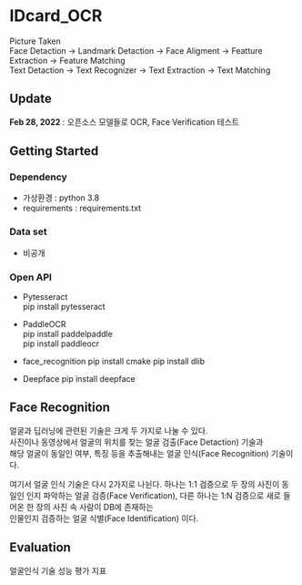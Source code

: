 # IDcard_OCR
Picture Taken  
Face Detaction -> Landmark Detaction -> Face Aligment -> Featture Extraction -> Feature Matching  
Text Detaction -> Text Recognizer -> Text Extraction -> Text Matching

## Update
**Feb 28, 2022** : 오픈소스 모델들로 OCR, Face Verification 테스트

## Getting Started
### Dependency
- 가상환경 : python 3.8
- requirements : requirements.txt

### Data set
- 비공개

### Open API
- Pytesseract   
pip install pytesseract

- PaddleOCR  
pip install paddelpaddle  
pip install paddleocr  

- face_recognition
pip install cmake
pip install dlib

- Deepface
pip install deepface

## Face Recognition
얼굴과 딥러닝에 관련된 기술은 크게 두 가지로 나눌 수 있다.  
사진이나 동영상에서 얼굴의 위치를 찾는 얼굴 검출(Face Detaction) 기술과  
해당 얼굴이 동일인 여부, 특징 등을 추출해내는 얼굴 인식(Face Recognition) 기술이다.  
      
여기서 얼굴 인식 기술은 다시 2가지로 나뉜다.
하나는 1:1 검증으로 두 장의 사진이 동일인 인지 파악하는 얼굴 검증(Face Verification),
다른 하나는 1:N 검증으로 새로 들어온 한 장의 사진 속 사람이 DB에 존재하는  
인물인지 검증하는 얼굴 식별(Face Identification) 이다. 


## Evaluation
얼굴인식 기술 성능 평가 지표
